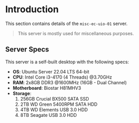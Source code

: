 # Introduction

This section contains details of the `misc-ec-uio-01` server.

> This server is mostly used for miscellaneous purposes.

## Server Specs

This server is a self-built desktop with the following specs:

* **OS**: Ubuntu Server 22.04 LTS 64-bit
* **CPU**: Intel Core i3-4170 (4 Threads) @3.70GHz
* **RAM**: 2x8GB DDR3 @1600MHz (16GB - Dual Channel)
* **Motherboard**: Biostar H81MHV3
* **Storage**:
    1. 256GB Crucial BX500 SATA SSD
    2. 2TB WD Green 5400RPM SATA HDD
    3. 4TB WD Elements USB 3.0 HDD
    4. 8TB Seagate USB 3.0 HDD
